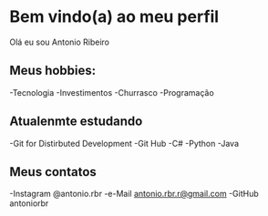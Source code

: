# Bem vindo(a) ao meu perfil

Olá eu sou  Antonio Ribeiro

## Meus hobbies:

-Tecnologia
-Investimentos
-Churrasco
-Programação

## Atualenmte estudando

-Git for Distirbuted Development
-Git Hub
-C#
-Python
-Java

## Meus contatos

-Instagram @antonio.rbr
-e-Mail antonio.rbr.r@gmail.com
-GitHub antoniorbr
